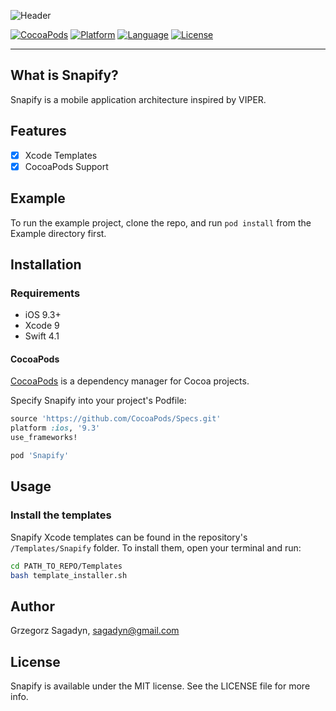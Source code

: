 ![Header](Assets/Snapify.png)

[![CocoaPods](https://img.shields.io/cocoapods/v/Snapify.svg)](https://github.com/gsagadyn/Snapify)
[![Platform](http://img.shields.io/badge/platform-ios-blue.svg)](https://developer.apple.com/iphone/index.action)
[![Language](https://img.shields.io/badge/swift-4.0-green.svg)](https://swift.org)
[![License](http://img.shields.io/badge/license-MIT-orange.svg)](http://mit-license.org)

---

## What is Snapify?

Snapify is a mobile application architecture inspired by VIPER.


## Features

- [x] Xcode Templates
- [x] CocoaPods Support

## Example

To run the example project, clone the repo, and run `pod install` from the Example directory first.

## Installation

### Requirements

- iOS 9.3+
- Xcode 9
- Swift 4.1

#### CocoaPods

[CocoaPods](https://cocoapods.org/) is a dependency manager for Cocoa projects.

Specify Snapify into your project's Podfile:

```ruby
source 'https://github.com/CocoaPods/Specs.git'
platform :ios, '9.3'
use_frameworks!

pod 'Snapify'
```

## Usage

### Install the templates

Snapify Xcode templates can be found in the repository's `/Templates/Snapify` folder. To install them, open your terminal and run:

```bash
cd PATH_TO_REPO/Templates
bash template_installer.sh
```

## Author

Grzegorz Sagadyn, sagadyn@gmail.com

## License

Snapify is available under the MIT license. See the LICENSE file for more info.

